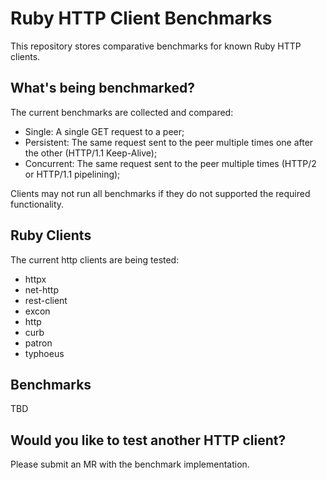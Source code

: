 # Ruby HTTP Client Benchmarks

This repository stores comparative benchmarks for known Ruby HTTP clients.


## What's being benchmarked?

The current benchmarks are collected and compared:

* Single: A single GET request to a peer;
* Persistent: The same request sent to the peer multiple times one after the other (HTTP/1.1 Keep-Alive);
* Concurrent: The same request sent to the peer multiple times (HTTP/2 or HTTP/1.1 pipelining);

Clients may not run all benchmarks if they do not supported the required functionality.

## Ruby Clients

The current http clients are being tested:

* httpx
* net-http
* rest-client
* excon
* http
* curb
* patron
* typhoeus

## Benchmarks

TBD

## Would you like to test another HTTP client?

Please submit an MR with the benchmark implementation.

